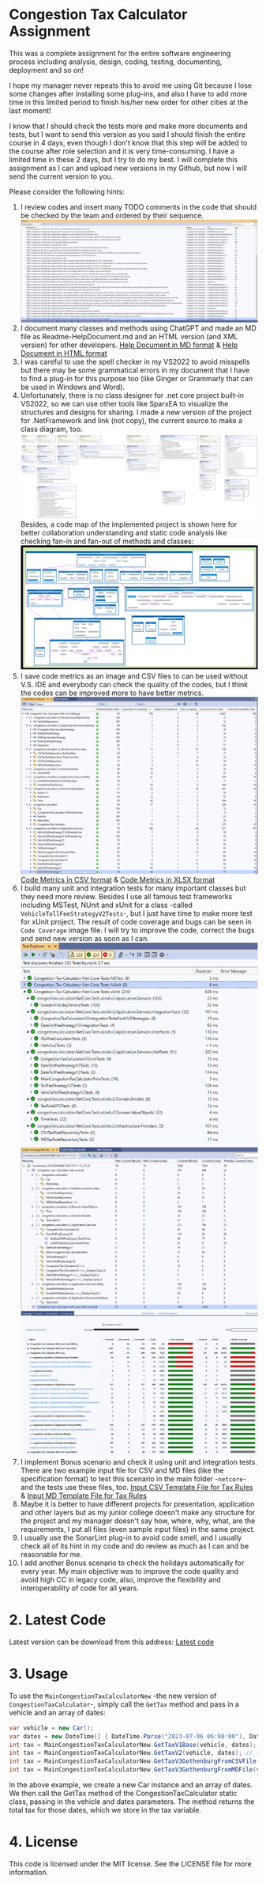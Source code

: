 ﻿# Congestion Tax Calculator Assignment
This was a complete assignment for the entire software engineering process including analysis, design, coding, testing, documenting, deployment and so on!

I hope my manager never repeats this to avoid me using Git because I lose some changes after installing some plug-ins, and also I have to add more time in this limited period to finish his/her new order for other cities at the last moment!

I know that I should check the tests more and make more documents and tests, but I want to send this version as you said I should finish the entire course in 4 days, even though I don't know that this step will be added to the course after role selection and it is very time-consuming. I have a limited time in these 2 days, but I try to do my best. I will complete this assignment as I can and upload new versions in my Github, but now I will send the current version to you.

Please consider the following hints:
1. I review codes and insert many TODO comments in the code that should be checked by the team and ordered by their sequence.
![Tasks List](./Tasks%20List.png "Tasks List")
2. I document many classes and methods using ChatGPT and made an MD file as Readme-HelpDocument.md and an HTML version (and XML version) for other developers.
[Help Document in MD format](./Readme-HelpDocument.md) & [Help Document in HTML format](./Readme-HelpDocument.html)
3. I was careful to use the spell checker in my VS2022 to avoid misspells but there may be some grammatical errors in my document that I have to find a plug-in for this purpose too (like Ginger or Grammarly that can be used in Windows and Word).
4. Unfortunately, there is no class designer for .net core project built-in VS2022, so we can use other tools like SparxEA to visualize the structures and designs for sharing. I made a new version of the project for .NetFramework and link (not copy), the current source to make a class diagram, too.
![Class Diagram](./Congestion-Tax-Calculator-ClassDiagram.png "Class Diagram")
Besides, a code map of the implemented project is shown here for better collaboration understanding and static code analysis like checking fan-in and fan-out of methods and classes:
![Code Map](./CodeMap.png "Code Map")
5. I save code metrics as an image and CSV files to can be used without V.S. IDE and everybody can check the quality of the codes, but I think the codes can be improved more to have better metrics.
![Code Metrics](./Code%20Metrics.png "Code Metrics")
[Code Metrics in CSV format](./Code%20Metrics.csv) & [Code Metrics in XLSX format](./Code%20Metrics.xlsx)
6. I build many unit and integration tests for many important classes but they need more review. Besides I use all famous test frameworks including MSTest, NUnit and xUnit for a class -called `VehicleTollFeeStrategyV2Tests`-, but I just have time to make more test for xUnit project. The result of code coverage and bugs can be seen in `Code Coverage` image file. I will try to improve the code, correct the bugs and send new version as soon as I can.
![Test Results](./Test%20Results.png "Test Results")
![Code Coverage](./Code%20Coverage.png "Code Coverage")
![Code Coverage2](./Code%20Coverage2.png "Code Coverage2")
7. I implement Bonus scenario and check it using unit and integration tests. There are two example input file for CSV and MD files (like the specification format) to test this scenario in the main folder -`netcore`- and the tests use these files, too.
[Input CSV Template File for Tax Rules](./Rules-Template.csv) & [Input MD Template File for Tax Rules](./Rules-Template.md)
8. Maybe it is better to have different projects for presentation, application and other layers but as my junior college doesn't make any structure for the project and my manager doesn't say how, where, why, what, are the requirements, I put all files (even sample input files) in the same project.
9. I usually use the SonarLint plug-in to avoid code smell, and I usually check all of its hint in my code and do review as much as I can and be reasonable for me.
10. I add another Bonus scenario to check the holidays automatically for every year. My main objective was to improve the code quality and avoid high CC in legacy code, also, improve the flexibility and interoperability of code for all years.

# 2. Latest Code
Latest version can be download from this address:
[Latest code](./Congestion-Tax-Calculator-Net-Core-Solution-V20230712-121212Teh.zip)

# 3. Usage

To use the `MainCongestionTaxCalculatorNew` -the new version of `CongestionTaxCalculator`-, simply call the `GetTax` method and pass in a vehicle and an array of dates:

```csharp
var vehicle = new Car();
var dates = new DateTime[] { DateTime.Parse("2023-07-06 06:00:00"), DateTime.Parse("2023-07-06 07:30:00") };
int tax = MainCongestionTaxCalculatorNew.GetTaxV1Base(vehicle, dates);
int tax = MainCongestionTaxCalculatorNew.GetTaxV2(vehicle, dates); // this version is built after doing code reviews
int tax = MainCongestionTaxCalculatorNew.GetTaxV3GothenburgFromCSVFile(vehicle, dates); // this version is an improved version of V2 after adding Bonus Scenario
int tax = MainCongestionTaxCalculatorNew.GetTaxV3GothenburgFromMDFile(vehicle, dates); // this version is an improved version of V2 after adding Bonus Scenario

```

In the above example, we create a new Car instance and an array of dates. We then call the GetTax method of the CongestionTaxCalculator static class, passing in the vehicle and dates parameters. The method returns the total tax for those dates, which we store in the tax variable.

# 4. License
This code is licensed under the MIT license. See the LICENSE file for more information.
